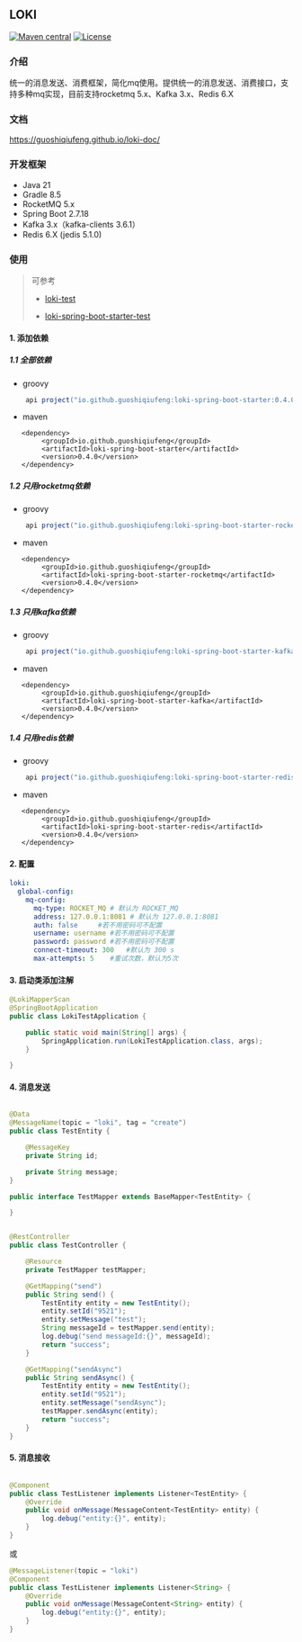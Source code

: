## LOKI

[![Maven central](https://img.shields.io/maven-central/v/io.github.guoshiqiufeng/loki.svg?style=flat-square)](https://search.maven.org/search?q=g:io.github.guoshiqiufeng%20AND%20a:loki)
[![License](https://img.shields.io/:license-apache-brightgreen.svg?style=flat-square)](http://www.apache.org/licenses/LICENSE-2.0.html)

### 介绍

统一的消息发送、消费框架，简化mq使用。提供统一的消息发送、消费接口，支持多种mq实现，目前支持rocketmq 5.x、Kafka 3.x、Redis 6.X

### 文档

https://guoshiqiufeng.github.io/loki-doc/

### 开发框架

- Java 21
- Gradle 8.5
- RocketMQ 5.x
- Spring Boot 2.7.18
- Kafka 3.x（kafka-clients 3.6.1）
- Redis 6.X (jedis 5.1.0)

### 使用

> 可参考
>
> - [loki-test](https://github.com/guoshiqiufeng/loki-test)
>
> - [loki-spring-boot-starter-test](spring-boot-starter%2Floki-spring-boot-starter-test)

#### 1. 添加依赖

##### 1.1 全部依赖

- groovy

```groovy
    api project("io.github.guoshiqiufeng:loki-spring-boot-starter:0.4.0")
```

- maven

```maven
   <dependency>
        <groupId>io.github.guoshiqiufeng</groupId>
        <artifactId>loki-spring-boot-starter</artifactId>
        <version>0.4.0</version>
   </dependency>
```

##### 1.2 只用rocketmq依赖

- groovy

```groovy
    api project("io.github.guoshiqiufeng:loki-spring-boot-starter-rocketmq:0.4.0")
```

- maven

```maven
   <dependency>
        <groupId>io.github.guoshiqiufeng</groupId>
        <artifactId>loki-spring-boot-starter-rocketmq</artifactId>
        <version>0.4.0</version>
   </dependency>
```

##### 1.3 只用kafka依赖

- groovy

```groovy
    api project("io.github.guoshiqiufeng:loki-spring-boot-starter-kafka:0.4.0")
```

- maven

```maven
   <dependency>
        <groupId>io.github.guoshiqiufeng</groupId>
        <artifactId>loki-spring-boot-starter-kafka</artifactId>
        <version>0.4.0</version>
   </dependency>
```

##### 1.4 只用redis依赖

- groovy

```groovy
    api project("io.github.guoshiqiufeng:loki-spring-boot-starter-redis:0.4.0")
```

- maven

```maven
   <dependency>
        <groupId>io.github.guoshiqiufeng</groupId>
        <artifactId>loki-spring-boot-starter-redis</artifactId>
        <version>0.4.0</version>
   </dependency>
```

#### 2. 配置

```yaml
loki:
  global-config:
    mq-config:
      mq-type: ROCKET_MQ # 默认为 ROCKET_MQ
      address: 127.0.0.1:8081 # 默认为 127.0.0.1:8081
      auth: false     #若不用密码可不配置
      username: username #若不用密码可不配置
      password: password #若不用密码可不配置
      connect-timeout: 300   #默认为 300 s
      max-attempts: 5    #重试次数，默认为5次
```

#### 3. 启动类添加注解

```java
@LokiMapperScan
@SpringBootApplication
public class LokiTestApplication {

    public static void main(String[] args) {
        SpringApplication.run(LokiTestApplication.class, args);
    }

}
```

#### 4. 消息发送

```java

@Data
@MessageName(topic = "loki", tag = "create")
public class TestEntity {

    @MessageKey
    private String id;

    private String message;
}

```

```java
public interface TestMapper extends BaseMapper<TestEntity> {

}
```

```java

@RestController
public class TestController {

    @Resource
    private TestMapper testMapper;

    @GetMapping("send")
    public String send() {
        TestEntity entity = new TestEntity();
        entity.setId("9521");
        entity.setMessage("test");
        String messageId = testMapper.send(entity);
        log.debug("send messageId:{}", messageId);
        return "success";
    }

    @GetMapping("sendAsync")
    public String sendAsync() {
        TestEntity entity = new TestEntity();
        entity.setId("9521");
        entity.setMessage("sendAsync");
        testMapper.sendAsync(entity);
        return "success";
    }
}
```

#### 5. 消息接收

```java

@Component
public class TestListener implements Listener<TestEntity> {
    @Override
    public void onMessage(MessageContent<TestEntity> entity) {
        log.debug("entity:{}", entity);
    }
}
```

或

```java
@MessageListener(topic = "loki")
@Component
public class TestListener implements Listener<String> {
    @Override
    public void onMessage(MessageContent<String> entity) {
        log.debug("entity:{}", entity);
    }
}

